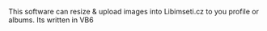 This software can resize & upload images into Libimseti.cz to you profile or albums. Its written in VB6